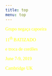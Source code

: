```yaml
---
title: top
menu: top
---
```


<div style="
    font-family: 'bauhaus';
    color: yellow;
">

Grupo negaça capoeira

11<sup>th</sup> BATIZADO

e troca de cordões 

June 7-9, 2019

Cambridge UK

</div>
